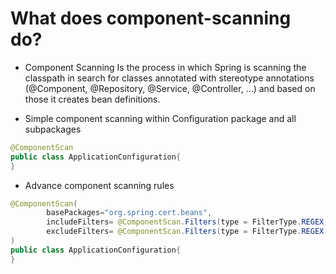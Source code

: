 # What does component-scanning do?
- Component Scanning
Is the process in which Spring is scanning the classpath in search for classes annotated with stereotype annotations 
(@Component, @Repository, @Service, @Controller, ...) and based on those it creates bean definitions.
  

- Simple component scanning within Configuration package and all subpackages 
```java
@ComponentScan
public class ApplicationConfiguration{
}
```

- Advance component scanning rules
```java
@ComponentScan(
        basePackages="org.spring.cert.beans",
        includeFilters= @ComponentScan.Filters(type = FilterType.REGEX, pattern = ".*Bean" ),
        excludeFilters= @ComponentScan.Filters(type = FilterType.REGEX, pattern = ".*(Controller|Service).*")
)
public class ApplicationConfiguration{
}
```